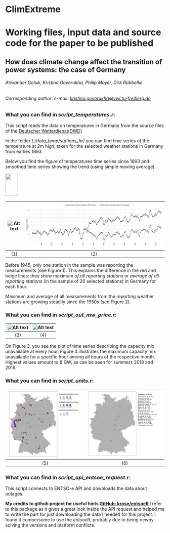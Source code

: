 # ClimExtreme

# Working files, input data and source code for the paper to be published
## How does climate change affect the transition of power systems: the case of Germany
###### *Alexander Golub, Kristina Govorukha, Philip Mayer, Dirk Rübbelke*

###### *Corresponding author: e-mail: kristina.govorukha@vwl.tu-freiberg.de*

### What you can find in *script_temperatures.r*:

This script reads the data on temperatures in Germany from the source files of the [Deutscher Wetterdienst(DWD)](https://opendata.dwd.de/climate_environment/CDC/observations_germany/climate/daily/soil_temperature/historical)

In the folder *[./data_temp/stations_hr]* you can find time series of the temperature at 2m high, taken for the selected weather stations in Germany from earlies 1893.

Below you find the figure of temperatures time series since 1893 and smoothed time series showing the trend (using simple moving average).
 
<img src="https://github.com/KristinaGov/ClimExtreme/blob/master/Rplots/temperatures.png" width="40" height="70">

![Alt text](https://github.com/KristinaGov/ClimExtreme/blob/master/Rplots/temperatures.png?raw=true "Temperature trends (with SMA) [t°C]")    | ![Alt text](https://github.com/KristinaGov/ClimExtreme/blob/master/Rplots/temperature_trends.png?raw=true "Temperature [t°C]")
:-------------------------:|:-------------------------:
(1)                        | (2)

Before 1945, only one station in the sample was reporting the measurements (see Figure 1). This explains the difference in the red and beige lines: they show maximum *of all reporting stations* or *average of all reporting stations* (in the sample of 20 selected stations) in Germany for each hour.

Maximum and average of all measurements from the reporting weather stations are growing steadily since the 1950s (see Figure 2). 

### What you can find in *script_out_mw_price.r*:

![Alt text](https://github.com/KristinaGov/ClimExtreme/blob/master/Rplots/raw_outage_plot.png?raw=true "Temperature trends (with SMA) [t°C]")           | ![Alt text](https://github.com/KristinaGov/ClimExtreme/blob/master/Rplots/mounthly_max_hr_outage.png?raw=true "Temperature [t°C]")
:-------------------------:|:-------------------------:
(3)                        | (4)

On Figure 3, you see the plot of time series describing the capacity mix unavailable at every hour. Figure 4 illustrates the maximum capacity mix unavailable for a specific hour among all hours of the respective month. Highest values amount to 8 GW, as can be seen for summers 2018 and 2016. 


### What you can find in *script_units.r*:

![Alt text](https://github.com/KristinaGov/ClimExtreme/blob/master/Rplots/powerplants_locations.png?raw=true "Location of selected power plants")           | ![Alt text](https://github.com/KristinaGov/ClimExtreme/blob/master/Rplots/stations_locations.png?raw=true "Location of selected weather stations")
:-------------------------:|:-------------------------:
(5)                        | (6)


### What you can find in *script_api_entsoe_request.r*:
This script connects to ENTSO-e API and downloads the data about outages.

**My credits to github project for useful hints [GitHub: krose/entsoeR ](https://github.com/krose/entsoeR.git)**
I refer to this package as it gives a great look inside the API request and helped me to write the part for just downloading the data I needed for this project. I found it cumbersome to use the *entsoeR*, probably due to being newby solving the versions and platform conflicts.
